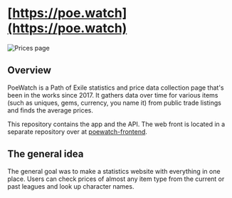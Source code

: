 # [https://poe.watch](https://poe.watch)

![Prices page](resources/images/img01.png)

## Overview

PoeWatch is a Path of Exile statistics and price data collection page that's been in the works since 2017. It gathers data over time for various items (such as uniques, gems, currency, you name it) from public trade listings and finds the average prices.

This repository contains the app and the API. The web front is located in a separate repository over at [poewatch-frontend](https://github.com/siegrest/poewatch-frontend).

## The general idea

The general goal was to make a statistics website with everything in one place. Users can check prices of almost any item type from the current or past leagues and look up character names.
